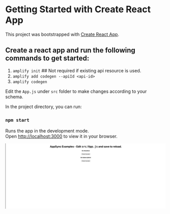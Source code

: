 # Getting Started with Create React App

This project was bootstrapped with [Create React App](https://github.com/facebook/create-react-app).

## Create a react app and run the following commands to get started:

1) `amplify init` ## Not required if existing api resource is used.
2) `amplify add codegen --apiId <api-id>`
3) `amplify codegen`

Edit the `App.js` under `src` folder to make changes according to your schema.

In the project directory, you can run:

### `npm start`

Runs the app in the development mode.\
Open [http://localhost:3000](http://localhost:3000) to view it in your browser.

![APP UI](./README_Images/UI.jpg?raw=true "Title")